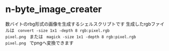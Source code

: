 # n-byte_image_creater
数バイトのrbg形式の画像を生成するシェルスクリプトです
生成したrgbファイルは
<code>
convert -size 1x1 -depth 8 rgb:pixel.rgb pixel.png
</code>
または
<code>
magick -size 1x1 -depth 8 rgb:pixel.rgb pixel.png
</code>
でpngへ変換できます
